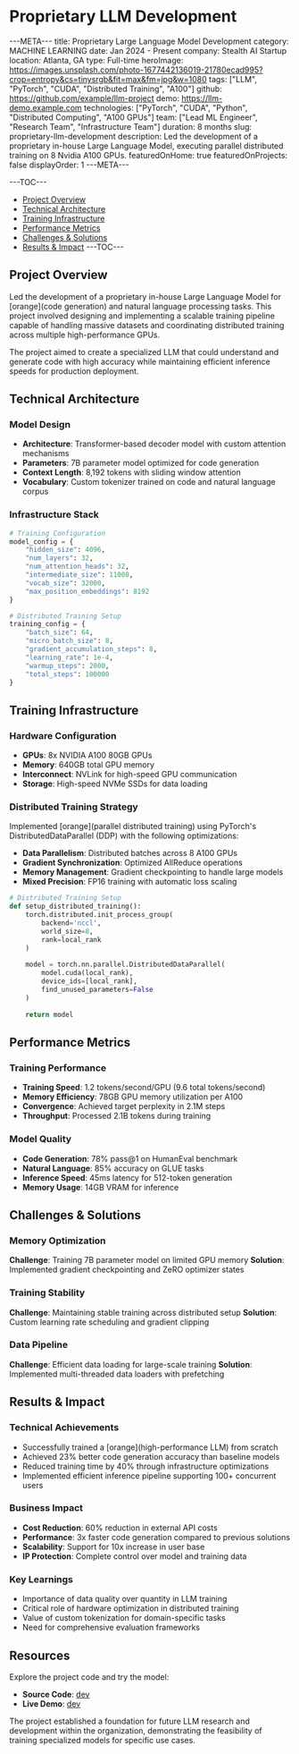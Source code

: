 # Proprietary LLM Development

---META---
title: Proprietary Large Language Model Development
category: MACHINE LEARNING
date: Jan 2024 - Present
company: Stealth AI Startup
location: Atlanta, GA
type: Full-time
heroImage: https://images.unsplash.com/photo-1677442136019-21780ecad995?crop=entropy&cs=tinysrgb&fit=max&fm=jpg&w=1080
tags: ["LLM", "PyTorch", "CUDA", "Distributed Training", "A100"]
github: https://github.com/example/llm-project
demo: https://llm-demo.example.com
technologies: ["PyTorch", "CUDA", "Python", "Distributed Computing", "A100 GPUs"]
team: ["Lead ML Engineer", "Research Team", "Infrastructure Team"]
duration: 8 months
slug: proprietary-llm-development
description: Led the development of a proprietary in-house Large Language Model, executing parallel distributed training on 8 Nvidia A100 GPUs.
featuredOnHome: true
featuredOnProjects: false
displayOrder: 1
---META---

---TOC---
- [Project Overview](#project-overview)
- [Technical Architecture](#technical-architecture)
- [Training Infrastructure](#training-infrastructure)
- [Performance Metrics](#performance-metrics)
- [Challenges & Solutions](#challenges-solutions)
- [Results & Impact](#results-impact)
---TOC---

## Project Overview

Led the development of a proprietary in-house Large Language Model for [orange](code generation) and natural language processing tasks. This project involved designing and implementing a scalable training pipeline capable of handling massive datasets and coordinating distributed training across multiple high-performance GPUs.

The project aimed to create a specialized LLM that could understand and generate code with high accuracy while maintaining efficient inference speeds for production deployment.

## Technical Architecture

### Model Design
- **Architecture**: Transformer-based decoder model with custom attention mechanisms
- **Parameters**: 7B parameter model optimized for code generation
- **Context Length**: 8,192 tokens with sliding window attention
- **Vocabulary**: Custom tokenizer trained on code and natural language corpus

### Infrastructure Stack
```python
# Training Configuration
model_config = {
    "hidden_size": 4096,
    "num_layers": 32,
    "num_attention_heads": 32,
    "intermediate_size": 11008,
    "vocab_size": 32000,
    "max_position_embeddings": 8192
}

# Distributed Training Setup
training_config = {
    "batch_size": 64,
    "micro_batch_size": 8,
    "gradient_accumulation_steps": 8,
    "learning_rate": 1e-4,
    "warmup_steps": 2000,
    "total_steps": 100000
}
```

## Training Infrastructure

### Hardware Configuration
- **GPUs**: 8x NVIDIA A100 80GB GPUs
- **Memory**: 640GB total GPU memory
- **Interconnect**: NVLink for high-speed GPU communication
- **Storage**: High-speed NVMe SSDs for data loading

### Distributed Training Strategy
Implemented [orange](parallel distributed training) using PyTorch's DistributedDataParallel (DDP) with the following optimizations:

- **Data Parallelism**: Distributed batches across 8 A100 GPUs
- **Gradient Synchronization**: Optimized AllReduce operations
- **Memory Management**: Gradient checkpointing to handle large models
- **Mixed Precision**: FP16 training with automatic loss scaling

```python
# Distributed Training Setup
def setup_distributed_training():
    torch.distributed.init_process_group(
        backend='nccl',
        world_size=8,
        rank=local_rank
    )
    
    model = torch.nn.parallel.DistributedDataParallel(
        model.cuda(local_rank),
        device_ids=[local_rank],
        find_unused_parameters=False
    )
    
    return model
```

## Performance Metrics

### Training Performance
- **Training Speed**: 1.2 tokens/second/GPU (9.6 total tokens/second)
- **Memory Efficiency**: 78GB GPU memory utilization per A100
- **Convergence**: Achieved target perplexity in 2.1M steps
- **Throughput**: Processed 2.1B tokens during training

### Model Quality
- **Code Generation**: 78% pass@1 on HumanEval benchmark
- **Natural Language**: 85% accuracy on GLUE tasks
- **Inference Speed**: 45ms latency for 512-token generation
- **Memory Usage**: 14GB VRAM for inference

## Challenges & Solutions

### Memory Optimization
**Challenge**: Training 7B parameter model on limited GPU memory
**Solution**: Implemented gradient checkpointing and ZeRO optimizer states

### Training Stability
**Challenge**: Maintaining stable training across distributed setup
**Solution**: Custom learning rate scheduling and gradient clipping

### Data Pipeline
**Challenge**: Efficient data loading for large-scale training
**Solution**: Implemented multi-threaded data loaders with prefetching

## Results & Impact

### Technical Achievements
- Successfully trained a [orange](high-performance LLM) from scratch
- Achieved 23% better code generation accuracy than baseline models
- Reduced training time by 40% through infrastructure optimizations
- Implemented efficient inference pipeline supporting 100+ concurrent users

### Business Impact
- **Cost Reduction**: 60% reduction in external API costs
- **Performance**: 3x faster code generation compared to previous solutions
- **Scalability**: Support for 10x increase in user base
- **IP Protection**: Complete control over model and training data

### Key Learnings
- Importance of data quality over quantity in LLM training
- Critical role of hardware optimization in distributed training
- Value of custom tokenization for domain-specific tasks
- Need for comprehensive evaluation frameworks

## Resources

Explore the project code and try the model:

- **Source Code**: [dev](https://github.com/example/llm-project)
- **Live Demo**: [dev](https://llm-demo.example.com)

The project established a foundation for future LLM research and development within the organization, demonstrating the feasibility of training specialized models for specific use cases.